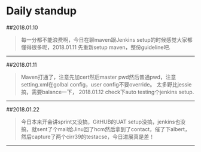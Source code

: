 # Daily standup

##2018.01.10
>每一分都不能浪费啊，今日在聊maven跟Jenkins setup的时候感觉大家都懂得很多呢，2018.01.11 先重新setup maven，整份guideline吧.
***
##2018.01.11
>Maven打通了，注意先加cert然后master pwd然后普通pwd，注意setting.xml在golbal config，user config不要override。 太多野比jessie搞，需要balance一下， 2018.01.12 check下auto testing个jenkins setup.
***
##2018.01.22
>今日本来开会讲sprint又没搞，GitHUB的UAT setup没搞，jenkins也没搞，就sent了个mail给Jinu回了hcm然后拿到了contact，催了下albert，然后capture了两个cirr39的testacse，今日进展真是差！
***